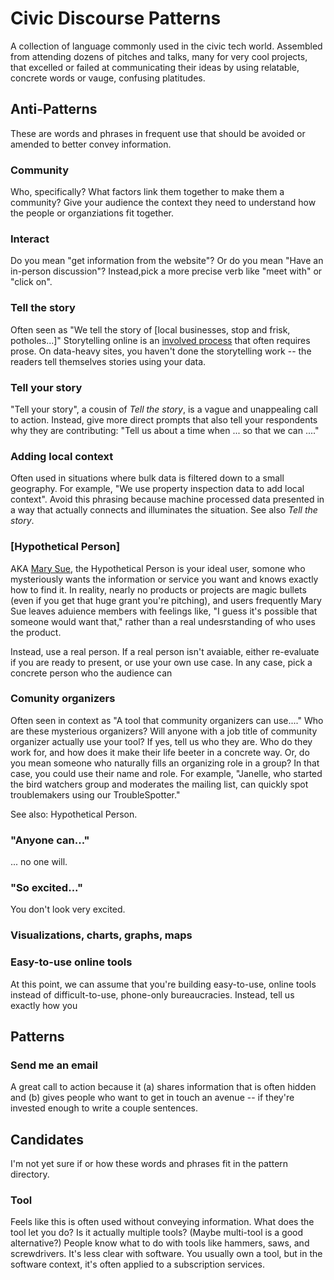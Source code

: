 # Civic Discourse Patterns

A collection of language commonly used in the civic tech world. Assembled from attending dozens of pitches and talks, many for very cool projects, that excelled or failed at communicating their ideas by using relatable, concrete words or vauge, confusing platitudes. 

## Anti-Patterns

These are words and phrases in frequent use that should be avoided or amended to better convey information. 

### Community

Who, specifically?  What factors link them together to make them a community? Give your audience the context they need to understand how the people or organziations fit together. 

### Interact

Do you mean "get information from the website"? Or do you mean "Have an in-person discussion"?  Instead,pick a more precise verb like "meet with" or "click on". 

### Tell the story

Often seen as "We tell the story of [local businesses, stop and frisk, potholes...]" Storytelling online is an [involved process](https://www.msu.edu/course/tc/842/SevenElements%20Story.htm) that often requires prose. On data-heavy sites, you haven't done the storytelling work -- the readers tell themselves stories using your data. 

### Tell your story

"Tell your story", a cousin of _Tell the story_, is a vague and unappealing call to action. Instead, give more direct prompts that also tell your respondents why they are contributing: "Tell us about a time when ... so that we can ...."

### Adding local context

Often used in situations where bulk data is filtered down to a small geography. For example, "We use property inspection data to add local context". Avoid this phrasing because machine processed data presented in a way that actually connects and illuminates the situation. See also _Tell the story_.

### [Hypothetical Person]

AKA [Mary Sue](http://tvtropes.org/pmwiki/pmwiki.php/Main/MarySue), the Hypothetical Person is your ideal user, somone who mysteriously wants the information or service you want and knows exactly how to find it. In reality, nearly no products or projects are magic bullets (even if you get that huge grant you're pitching), and users frequently  Mary Sue leaves aduience members with feelings like, "I guess it's possible that someone would want that," rather than a real undesrstanding of who uses the product. 

Instead, use a real person. If a real person isn't avaiable, either re-evaluate if you are ready to present, or use your own use case. In any case, pick a concrete person who the audience can 

### Comunity organizers

Often seen in context as "A tool that community organizers can use...." Who are these mysterious organizers? Will anyone with a job title of community organizer actually use your tool? If yes, tell us who they are. Who do they work for, and how does it make their life beeter in a concrete way. Or, do you mean someone who naturally fills an organizing role in a group? In that case, you could use their name and role. For example, "Janelle, who started the bird watchers group and moderates the mailing list, can quickly spot troublemakers using our TroubleSpotter."

See also: Hypothetical Person. 

### "Anyone can..."

... no one will.

### "So excited..."

You don't look very excited. 

### Visualizations, charts, graphs, maps

### Easy-to-use online tools

At this point, we can assume that you're building easy-to-use, online tools instead of difficult-to-use, phone-only bureaucracies. Instead, tell us exactly how you 

## Patterns
### Send me an email

A great call to action because it (a) shares information that is often hidden and (b) gives people who want to get in touch an avenue -- if they're invested enough to write a couple sentences. 

## Candidates

I'm not yet sure if or how these words and phrases fit in the pattern directory. 

### Tool

Feels like this is often used without conveying information. What does the tool let you do? Is it actually multiple tools? (Maybe multi-tool is a good alternative?) People know what to do with tools like hammers, saws, and screwdrivers. It's less clear with software. You usually own a tool, but in the software context, it's often applied to a subscription services. 



